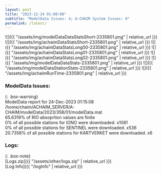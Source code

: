 ```yaml
---
layout: post
title: "2023-12-24 01:00:00"
subtitle: "ModelData Issues: 4; A-CHAIM System Issues: 0"
permalink: /latest/
---
```


![]({{ "/assets/img/modelDataDataStatsShort-2335801.png" | relative_url }})
![]({{ "/assets/img/achaimDataStatsShort-2335801.png" | relative_url }})
![]({{ "/assets/img/achaimDataStatsLong00-2335801.png" | relative_url }})
![]({{ "/assets/img/achaimDataStatsLong01-2335801.png" | relative_url }})
![]({{ "/assets/img/achaimDataStatsLong02-2335801.png" | relative_url }})
![]({{ "/assets/img/modelDataDataStats-2335801.png" | relative_url }})
![]({{ "/assets/img/modelDataStationStats-2335801.png" | relative_url }})
![]({{ "/assets/img/achaimRunTime-2335801.png" | relative_url }})


### ModelData Issues:  
  
{: .box-warning}  
 ModelData report for 24-Dec-2023 01:15:08   
 /home/chaim/ACHAIM_SERVER/A-CHAIM/modelData/2023/358/01/modelData.mat   
 65.6319% of RIO absoprtion values are finite   
 0% of all possible stations for IONO were downloaded. x1081   
 0% of all possible stations for SENTINEL were downloaded. x536   
 20.7358% of all possible stations for KARTVERKET were downloaded. x6   
  


### Logs:  
  
{: .box-note}  
[Logs.zip]({{ "/assets/other/logs.zip" | relative_url }})  
[Log Info]({{ "/logInfo" | relative_url }})  
